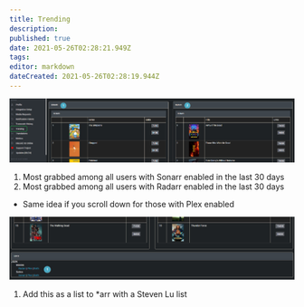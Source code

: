 ```yaml
---
title: Trending
description: 
published: true
date: 2021-05-26T02:28:21.949Z
tags: 
editor: markdown
dateCreated: 2021-05-26T02:28:19.944Z
---
```


![trending-1.png](/trending-1.png)

1. Most grabbed among all users with Sonarr enabled in the last 30 days
1. Most grabbed among all users with Radarr enabled in the last 30 days

- Same idea if you scroll down for those with Plex enabled

![trending-2.png](/trending-2.png)

1. Add this as a list to \*arr with a Steven Lu list
